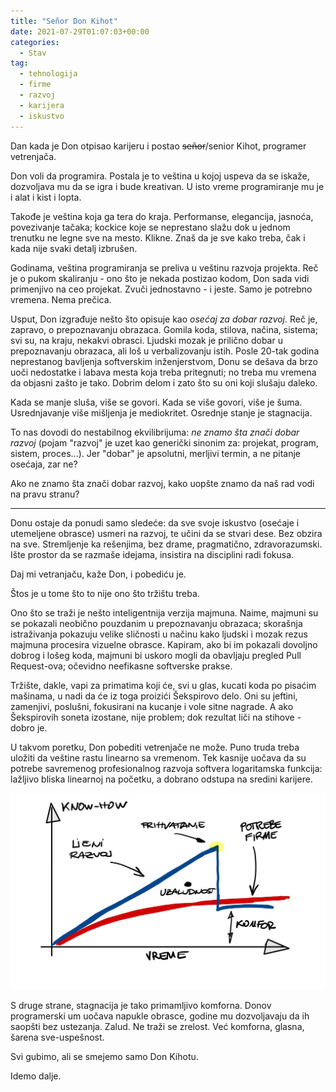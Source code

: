 ```yaml
---
title: "Señor Don Kihot"
date: 2021-07-29T01:07:03+00:00
categories:
  - Stav
tag:
  - tehnologija
  - firme
  - razvoj
  - karijera
  - iskustvo
---
```


Dan kada je Don otpisao karijeru i postao ~~señor~~/senior Kihot, programer vetrenjača.

<!--more-->

Don voli da programira. Postala je to veština u kojoj uspeva da se iskaže, dozvoljava mu da se igra i bude kreativan. U isto vreme programiranje mu je i alat i kist i lopta.

Takođe je veština koja ga tera do kraja. Performanse, elegancija, jasnoća, povezivanje tačaka; kockice koje se neprestano slažu dok u jednom trenutku ne legne sve na mesto. Klikne. Znaš da je sve kako treba, čak i kada nije svaki detalj izbrušen.

Godinama, veština programiranja se preliva u veštinu razvoja projekta. Reč je o pukom skaliranju - ono što je nekada postizao kodom, Don sada vidi primenjivo na ceo projekat. Zvuči jednostavno - i jeste. Samo je potrebno vremena. Nema prečica.

Usput, Don izgrađuje nešto što opisuje kao _osećaj za dobar razvoj_. Reč je, zapravo, o prepoznavanju obrazaca. Gomila koda, stilova, načina, sistema; svi su, na kraju, nekakvi obrasci. Ljudski mozak je prilično dobar u prepoznavanju obrazaca, ali loš u verbalizovanju istih. Posle 20-tak godina neprestanog bavljenja softverskim inženjerstvom, Donu se dešava da brzo uoči nedostatke i labava mesta koja treba pritegnuti; no treba mu vremena da objasni zašto je tako. Dobrim delom i zato što su oni koji slušaju daleko.

Kada se manje sluša, više se govori. Kada se više govori, više je šuma. Usrednjavanje više mišljenja je mediokritet. Osrednje stanje je stagnacija.

To nas dovodi do nestabilnog ekvilibrijuma: _ne znamo šta znači dobar razvoj_ (pojam "razvoj" je uzet kao generički sinonim za: projekat, program, sistem, proces...). Jer "dobar" je apsolutni, merljivi termin, a ne pitanje osećaja, zar ne?

Ako ne znamo šta znači dobar razvoj, kako uopšte znamo da naš rad vodi na pravu stranu?

----

Donu ostaje da ponudi samo sledeće: da sve svoje iskustvo (osećaje i utemeljene obrasce) usmeri na razvoj, te učini da se stvari dese. Bez obzira na sve. Stremljenje ka rešenjima, bez drame, pragmatično, zdravorazumski. Ište prostor da se razmaše idejama, insistira na disciplini radi fokusa.

Daj mi vetranjaču, kaže Don, i pobediću je.

Štos je u tome što to nije ono što tržištu treba.

Ono što se traži je nešto inteligentnija verzija majmuna. Naime, majmuni su se pokazali neobično pouzdanim u prepoznavanju obrazaca; skorašnja istraživanja pokazuju velike sličnosti u načinu kako ljudski i mozak rezus majmuna procesira vizuelne obrasce. Kapiram, ako bi im pokazali dovoljno dobrog i lošeg koda, majmuni bi uskoro mogli da obavljaju pregled Pull Request-ova; očevidno neefikasne softverske prakse.

Tržište, dakle, vapi za primatima koji će, svi u glas, kucati koda po pisaćim mašinama, u nadi da će iz toga proizići Šekspirovo delo. Oni su jeftini, zamenjivi, poslušni, fokusirani na kucanje i vole sitne nagrade. A ako Šekspirovih soneta izostane, nije problem; dok rezultat liči na stihove - dobro je.

U takvom poretku, Don pobediti vetrenjače ne može. Puno truda treba uložiti da veštine rastu linearno sa vremenom. Tek kasnije uočava da su potrebe savremenog profesionalnog razvoja softvera logaritamska funkcija: lažljivo bliska linearnoj na početku, a dobrano odstupa na sredini karijere.

![](kh-vr.jpg)

S druge strane, stagnacija je tako primamljivo komforna. Donov programerski um uočava napukle obrasce, godine mu dozvoljavaju da ih saopšti bez ustezanja. Zalud. Ne traži se zrelost. Već komforna, glasna, šarena sve-uspešnost.

Svi gubimo, ali se smejemo samo Don Kihotu.

Idemo dalje.
